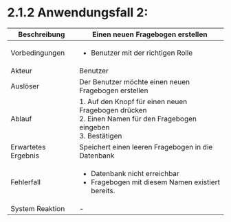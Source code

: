 # 2.1.2 Anwendungsfall 2: 

| Beschreibung | Einen neuen Fragebogen erstellen |
| ------------- | --- |
| Vorbedingungen | <ul><li> Benutzer mit der richtigen Rolle </li></ul> |
| Akteur | Benutzer |
| Auslöser | Der Benutzer möchte einen neuen Fragebogen erstellen |
| Ablauf | 1. Auf den Knopf für einen neuen Fragebogen drücken <br/> 2. Einen Namen für den Fragebogen eingeben </br> 3. Bestätigen |
| Erwartetes Ergebnis| Speichert einen leeren Fragebogen in die Datenbank |
| Fehlerfall | <ul><li>Datenbank nicht erreichbar </li><li>  Fragebogen mit diesem Namen existiert bereits.</li></ul>| 
| System Reaktion | - |
